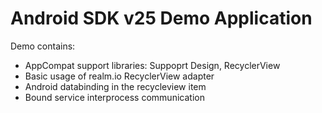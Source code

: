 # Android SDK v25 Demo Application

Demo contains:
* AppCompat support libraries: Suppoprt Design, RecyclerView
* Basic usage of realm.io RecyclerView adapter 
* Android databinding in the recycleview item
* Bound service interprocess communication

